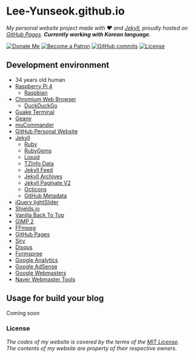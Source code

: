 # Lee-Yunseok.github.io
_My personal website project made with :hearts: and [Jekyll](https://jekyllrb.com/), proudly hosted on [GitHub Pages](https://pages.github.com/). **Currently working with Korean language.**_

[![Donate Me](https://img.shields.io/badge/Built%20by-Lee%20Yunseok-purple.svg?style=popout&logo=paypal&maxAge=999999)](https://paypal.me/leeyunseok) [![Become a Patron](https://img.shields.io/badge/Become%20a-Patron-f96854.svg?style=popout&logo=Patreon&maxAge=999999)](https://www.patreon.com/bePatron?u=347743) [ ![GitHub commits](https://img.shields.io/github/commits-since/lee-yunseok/Lee-Yunseok.github.io/5f283b3.svg?style=popout&logo=github)](https://github.com/lee-yunseok/Lee-Yunseok.github.io/commits/master) [![License](https://img.shields.io/github/license/lee-yunseok/Lee-Yunseok.github.io.svg?style=popout&logo=github)](https://github.com/lee-yunseok/Lee-Yunseok.github.io#license)

## Development environment
- 34 years old human
- [Raspberry Pi 4](https://www.raspberrypi.org/)
  - [Raspbian](https://www.raspbian.org/)
- [Chromium Web Browser](https://www.chromium.org/Home)
  - [DuckDuckGo](https://duckduckgo.com/)
- [Guake Terminal](http://guake.org/)
- [Geany](https://www.geany.org/)
- [muCommander](http://www.mucommander.com/)
- [GitHub Personal Website](https://github.dev/)
- [Jekyll](https://jekyllrb.com/)
  - [Ruby](https://www.ruby-lang.org/)
  - [RubyGems](https://rubygems.org/)
  - [Liquid](https://shopify.github.io/liquid/)
  - [TZInfo Data](https://github.com/tzinfo/tzinfo-data)
  - [Jekyll Feed](https://github.com/jekyll/jekyll-feed)
  - [Jekyll Archives](https://github.com/jekyll/jekyll-archives)
  - [Jekyll Paginate V2](https://github.com/sverrirs/jekyll-paginate-v2/)
  - [Octicons](https://octicons.github.com/)
  - [GitHub Metadata](https://jekyll.github.io/github-metadata/)
- [jQuery lightSlider](https://github.com/sachinchoolur/lightslider)
- [Shields.io](https://shields.io/)
- [Vanilla Back To Top](https://github.com/vfeskov/vanilla-back-to-top)
- [GIMP 2](https://www.gimp.org/)
- [FFmpeg](https://www.ffmpeg.org/)
- [GitHub Pages](https://pages.github.com/)
- [Sirv](https://sirv.com/)
- [Disqus](https://disqus.com/)
- [Formspree](https://formspree.io/)
- [Google Analytics](https://analytics.google.com/analytics/web/)
- [Google AdSense](https://www.google.com/adsense/start/)
- [Google Webmasters](https://www.google.com/webmasters/)
- [Naver Webmaster Tools](https://webmastertool.naver.com/)

## Usage for build your blog
Coming soon

### License
_The codes of my website is covered by the terms of the [MIT License](https://github.com/lee-yunseok/Lee-Yunseok.github.io/blob/master/LICENSE).  
The contents of my website are property of their respective owners._
